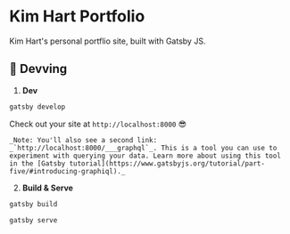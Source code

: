 # Kim Hart Portfolio
Kim Hart's personal portflio site, built with Gatsby JS.

## 🚀 Devving

1.  **Dev**

  ```sh
  gatsby develop
  ```
  Check out your site at `http://localhost:8000` 😎

    _Note: You'll also see a second link: _`http://localhost:8000/___graphql`_. This is a tool you can use to experiment with querying your data. Learn more about using this tool in the [Gatsby tutorial](https://www.gatsbyjs.org/tutorial/part-five/#introducing-graphiql)._

2. **Build & Serve**
  ```sh
  gatsby build
  ```
  ```sh
  gatsby serve
  ```
